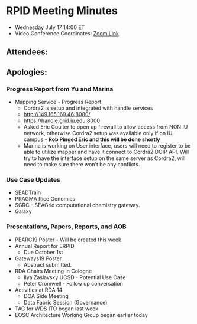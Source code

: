 # RPID Meeting Minutes

   * Wednesday July 17 14:00 ET 
   * Video Conference Coordinates: [Zoom Link](https://iu.zoom.us/my/rquick)
   
## Attendees:
## Apologies:


### Progress Report from Yu and Marina
   * Mapping Service - Progress Report.
      * Cordra2 is setup and integrated with handle services
      * http://149.165.169.46:8080/
      * https://handle.grid.iu.edu:8000
      * Asked Eric Coulter to open up firewall to allow access from NON IU network, otherwise Cordra2 setup was available only if on IU campus - **Rob Pinged Eric and this will be done shortly**
      * Marina is working on User interface, users will need to register to be able to utilize mapper and have it connect to Cordra2 DOIP API. Will try to have the interface setup on the same server as Cordra2, will need to make sure there won't be any conflicts.
 
### Use Case Updates
   * SEADTrain 
   * PRAGMA Rice Genomics  
   * SGRC - SEAGrid computational chemistry gateway. 
   * Galaxy 

### Presentations, Papers, Reports, and AOB
   * PEARC19 Poster - Will be created this week. 
   * Annual Report for ERPID
      * Due October 1st
   * Gateways19 Poster.
      * Abstract submitted.
   * RDA Chairs Meeting in Cologne 
      * Ilya Zaslavsky UCSD - Potential Use Case
      * Peter Cromwell - Follow up conversation
   * Activities at RDA 14
      * DOA Side Meeting
      * Data Fabric Session (Governance) 
   * TAC for WDS ITO began last week
   * EOSC Architecture Working Group began earlier today

